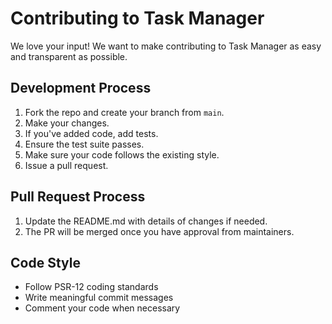 # Contributing to Task Manager

We love your input! We want to make contributing to Task Manager as easy and transparent as possible.

## Development Process
1. Fork the repo and create your branch from `main`.
2. Make your changes.
3. If you've added code, add tests.
4. Ensure the test suite passes.
5. Make sure your code follows the existing style.
6. Issue a pull request.

## Pull Request Process
1. Update the README.md with details of changes if needed.
2. The PR will be merged once you have approval from maintainers.

## Code Style
- Follow PSR-12 coding standards
- Write meaningful commit messages
- Comment your code when necessary